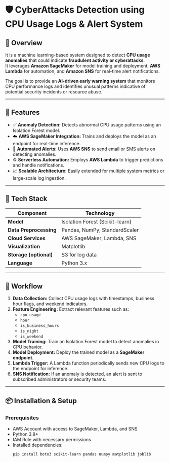 # 🛡️ CyberAttacks Detection using CPU Usage Logs & Alert System

## 📘 Overview
It is a machine learning-based system designed to detect **CPU usage anomalies** that could indicate **fraudulent activity or cyberattacks**.  
It leverages **Amazon SageMaker** for model training and deployment, **AWS Lambda** for automation, and **Amazon SNS** for real-time alert notifications.

The goal is to provide an **AI-driven early warning system** that monitors CPU performance logs and identifies unusual patterns indicative of potential security incidents or resource abuse.

---

## 🚀 Features
- ✅ **Anomaly Detection:** Detects abnormal CPU usage patterns using an Isolation Forest model.  
- ☁️ **AWS SageMaker Integration:** Trains and deploys the model as an endpoint for real-time inference.  
- 🔔 **Automated Alerts:** Uses **AWS SNS** to send email or SMS alerts on detecting anomalies.  
- ⚙️ **Serverless Automation:** Employs **AWS Lambda** to trigger predictions and handle notifications.  
- 📈 **Scalable Architecture:** Easily extended for multiple system metrics or large-scale log ingestion.

---

## 🧠 Tech Stack
| Component | Technology |
|------------|-------------|
| **Model** | Isolation Forest (Scikit-learn) |
| **Data Preprocessing** | Pandas, NumPy, StandardScaler |
| **Cloud Services** | AWS SageMaker, Lambda, SNS |
| **Visualization** | Matplotlib |
| **Storage (optional)** | S3 for log data |
| **Language** | Python 3.x |

---

## 🧩 Workflow
1. **Data Collection:** Collect CPU usage logs with timestamps, business hour flags, and weekend indicators.  
2. **Feature Engineering:** Extract relevant features such as:
   - `cpu_usage`
   - `hour`
   - `is_business_hours`
   - `is_night`
   - `is_weekend`
3. **Model Training:** Train an Isolation Forest model to detect anomalies in CPU behavior.
4. **Model Deployment:** Deploy the trained model as a **SageMaker endpoint**.
5. **Lambda Trigger:** A Lambda function periodically sends new CPU logs to the endpoint for inference.
6. **SNS Notification:** If an anomaly is detected, an alert is sent to subscribed administrators or security teams.

---

## 📦 Installation & Setup

### Prerequisites
- AWS Account with access to SageMaker, Lambda, and SNS
- Python 3.8+
- IAM Role with necessary permissions
- Installed dependencies:
  ```bash
  pip install boto3 scikit-learn pandas numpy matplotlib joblib
